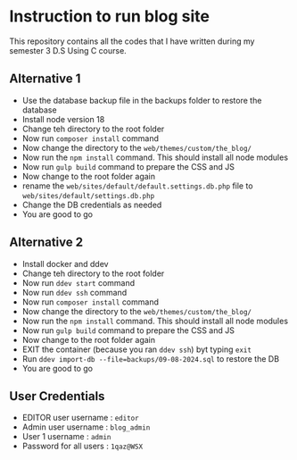 # Instruction to run blog site
This repository contains all the codes that I have written during my semester 3 D.S Using C course.


## Alternative 1
- Use the database backup file in the backups folder to restore the database
- Install node version 18
- Change teh directory to the root folder
- Now run `composer install` command
- Now change the directory to the `web/themes/custom/the_blog/`
- Now run the `npm install` command. This should install all node modules 
- Now run `gulp build` command to prepare the CSS and JS
- Now change to the root folder again
- rename the `web/sites/default/default.settings.db.php` file to `web/sites/default/settings.db.php`
- Change the DB credentials as needed
- You are good to go


## Alternative 2
- Install docker and ddev
- Change teh directory to the root folder
- Now run `ddev start` command
- Now run `ddev ssh` command
- Now run `composer install` command
- Now change the directory to the `web/themes/custom/the_blog/`
- Now run the `npm install` command. This should install all node modules
- Now run `gulp build` command to prepare the CSS and JS
- Now change to the root folder again
- EXIT the container (because you ran `ddev ssh`) byt typing `exit`
- Run `ddev import-db --file=backups/09-08-2024.sql` to restore the DB
- You are good to go


## User Credentials
- EDITOR user username : `editor`
- Admin user username : `blog_admin`
- User 1  username : `admin`
- Password for all users : `1qaz@WSX`

